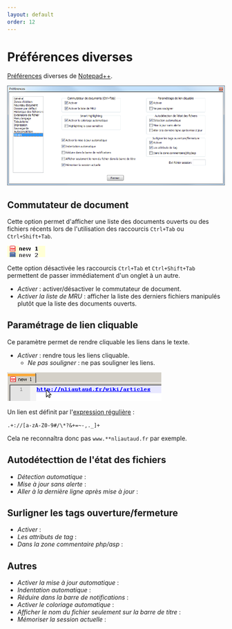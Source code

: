 ```yaml
---
layout: default
order: 12
---
```

# Préférences diverses

[Préférences](preferences.md) diverses de [Notepad++](notepad++.md).

![Interface](/images/preferences/12_divers.png)

## Commutateur de document

Cette option permet d'afficher une liste des documents ouverts ou des fichiers récents lors de l'utilisation des raccourcis `Ctrl+Tab` ou `Ctrl+Shift+Tab`.

![Commutateur de document](/images/notepadpp_commutateur.png)

Cette option désactivée les raccourcis `Ctrl+Tab` et `Ctrl+Shift+Tab` permettent de passer immédiatement d'un onglet à un autre.

- *Activer* : activer/désactiver le commutateur de document.
- *Activer la liste de MRU* : afficher la liste des derniers fichiers manipulés plutôt que la liste des documents ouverts.

## Paramétrage de lien cliquable

Ce paramètre permet de rendre cliquable les liens dans le texte.

- *Activer* : rendre tous les liens cliquable.
  - *Ne pas souligner* : ne pas souligner les liens.

![Un lien cliquable dans Notepad++](/images/notepadpp_lien-cliquable.png)

Un lien est définit par l'[expression régulière](expressions-regulieres.md) :

```regex
.+://[a-zA-Z0-9#/\*?&+=~-,._]+
```

Cela ne reconnaîtra donc pas `www.**nliautaud.fr` par exemple.

## Autodétecttion de l'état des fichiers

- *Détection automatique* :
- *Mise à jour sans alerte*  :
- *Aller à la dernière ligne après mise à jour* :

## Surligner les tags ouverture/fermeture

- *Activer* :
- *Les attributs de tag* :
- *Dans la zone commentaire php/asp* :

## Autres

- *Activer la mise à jour automatique* :
- *Indentation automatique* :
- *Réduire dans la barre de notifications* :
- *Activer le coloriage automatique* :
- *Afficher le nom du fichier seulement sur la barre de titre* :
- *Mémoriser la session actuelle* :
